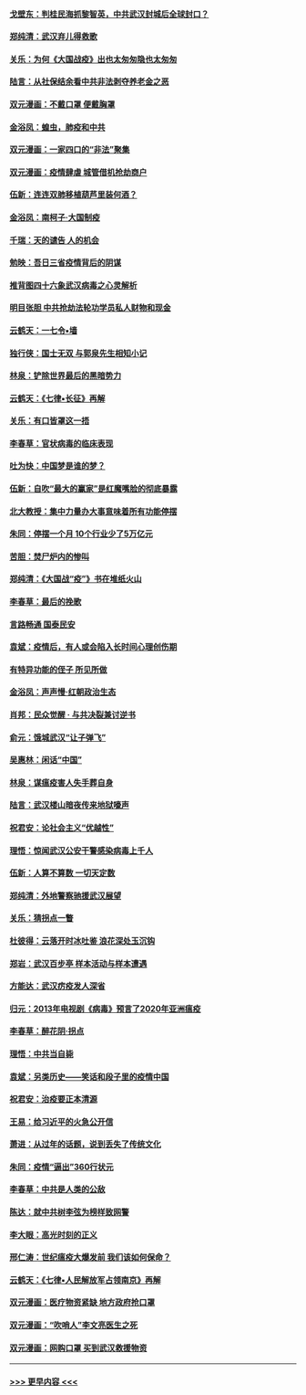 #### [戈壁东：判桂民海抓黎智英，中共武汉封城后全球封口？](../pages/nsc993/n11917982.md?t=03060702) 
#### [郑纯清：武汉弃儿得救歌](../pages/nsc993/n11917881.md?t=03060702) 
#### [关乐：为何《大国战疫》出也太匆匆隐也太匆匆](../pages/nsc993/n11917792.md?t=03060702) 
#### [陆言：从社保结余看中共非法剥夺养老金之恶](../pages/nsc993/n11917084.md?t=03060702) 
#### [双元漫画：不戴口罩 便戴胸罩](../pages/nsc993/n11916447.md?t=03060702) 
#### [金浴凤：蝗虫，肺疫和中共](../pages/nsc993/n11916904.md?t=03060702) 
#### [双元漫画：一家四口的“非法”聚集](../pages/nsc993/n11916378.md?t=03060702) 
#### [双元漫画：疫情肆虐 城管借机抢劫商户](../pages/nsc993/n11916310.md?t=03060702) 
#### [伍新：连连双肺移植葫芦里装何酒？](../pages/nsc993/n11913667.md?t=03060702) 
#### [金浴凤：南柯子·大国制疫](../pages/nsc993/n11913657.md?t=03060702) 
#### [千瑞：天的谴告  人的机会](../pages/nsc993/n11913309.md?t=03060702) 
#### [勉映：吾日三省疫情背后的阴谋](../pages/nsc993/n11913079.md?t=03060702) 
#### [推背图四十六象武汉病毒之心灵解析](../pages/nsc993/n11911761.md?t=03060702) 
#### [明目张胆 中共抢劫法轮功学员私人财物和现金](../pages/nsc993/n11910262.md?t=03060702) 
#### [云鹤天：一七令▪墙](../pages/nsc993/n11910627.md?t=03060702) 
#### [独行侠：国士无双 与郭泉先生相知小记](../pages/nsc993/n11910613.md?t=03060702) 
#### [林泉：铲除世界最后的黑暗势力](../pages/nsc993/n11909320.md?t=03060702) 
#### [云鹤天：《七律▪长征》再解](../pages/nsc993/n11909327.md?t=03060702) 
#### [关乐：有口皆罩这一捂](../pages/nsc993/n11908393.md?t=03060702) 
#### [李春草：官状病毒的临床表现](../pages/nsc993/n11908339.md?t=03060702) 
#### [吐为快：中国梦是谁的梦？](../pages/nsc993/n11906564.md?t=03060702) 
#### [伍新：自吹“最大的赢家”是红魔嘴脸的彻底暴露](../pages/nsc993/n11906407.md?t=03060702) 
#### [北大教授：集中力量办大事意味着所有功能停摆](../pages/nsc993/n11904800.md?t=03060702) 
#### [朱同：停摆一个月 10个行业少了5万亿元](../pages/nsc993/n11904498.md?t=03060702) 
#### [苦胆：焚尸炉内的惨叫](../pages/nsc993/n11904479.md?t=03060702) 
#### [郑纯清：《大国战“疫”》书在堆纸火山](../pages/nsc993/n11904450.md?t=03060702) 
#### [李春草：最后的挽歌](../pages/nsc993/n11904441.md?t=03060702) 
#### [言路畅通 国泰民安](../pages/nsc993/n11904222.md?t=03060702) 
#### [袁斌：疫情后，有人或会陷入长时间心理创伤期](../pages/nsc993/n11901514.md?t=03060702) 
#### [有特异功能的侄子 所见所做](../pages/nsc993/n11901154.md?t=03060702) 
#### [金浴凤：声声慢‧红朝政治生态](../pages/nsc993/n11899553.md?t=03060702) 
#### [肖邦：民众觉醒 · 与共决裂兼讨逆书](../pages/nsc993/n11898435.md?t=03060702) 
#### [俞元：饿城武汉“让子弹飞”](../pages/nsc993/n11898344.md?t=03060702) 
#### [吴惠林：闲话“中国”](../pages/nsc993/n11898182.md?t=03060702) 
#### [林泉：谋瘟疫害人失手葬自身](../pages/nsc993/n11897892.md?t=03060702) 
#### [陆言：武汉楼山暗夜传来地狱嚎声](../pages/nsc993/n11897033.md?t=03060702) 
#### [祝君安：论社会主义“优越性”](../pages/nsc993/n11897005.md?t=03060702) 
#### [理悟：惊闻武汉公安干警感染病毒上千人](../pages/nsc993/n11896947.md?t=03060702) 
#### [伍新：人算不算数 一切天定数](../pages/nsc993/n11893372.md?t=03060702) 
#### [郑纯清：外地警察驰援武汉展望](../pages/nsc993/n11893115.md?t=03060702) 
#### [关乐：猜拐点一瞥](../pages/nsc993/n11893020.md?t=03060702) 
#### [杜彼得：云落开时冰吐鉴 浪花深处玉沉钩](../pages/nsc993/n11892107.md?t=03060702) 
#### [郑岩：武汉百步亭 样本活动与样本遭遇](../pages/nsc993/n11892310.md?t=03060702) 
#### [方能达：武汉疠疫发人深省](../pages/nsc993/n11891376.md?t=03060702) 
#### [归元：2013年电视剧《病毒》预言了2020年亚洲瘟疫](../pages/nsc993/n11891126.md?t=03060702) 
#### [李春草：醉花阴·拐点](../pages/nsc993/n11890567.md?t=03060702) 
#### [理悟：中共当自毙](../pages/nsc993/n11890559.md?t=03060702) 
#### [袁斌：另类历史——笑话和段子里的疫情中国](../pages/nsc993/n11889243.md?t=03060702) 
#### [祝君安：治疫要正本清源](../pages/nsc993/n11889085.md?t=03060702) 
#### [王易：给习近平的火急公开信](../pages/nsc993/n11888225.md?t=03060702) 
#### [萧进：从过年的话题，说到丢失了传统文化](../pages/nsc993/n11887732.md?t=03060702) 
#### [朱同：疫情“逼出”360行状元](../pages/nsc993/n11887678.md?t=03060702) 
#### [李春草：中共是人类的公敌](../pages/nsc993/n11887656.md?t=03060702) 
#### [陈达：就中共树李弦为榜样致网警](../pages/nsc993/n11887625.md?t=03060702) 
#### [李大眼：高光时刻的正义](../pages/nsc993/n11887585.md?t=03060702) 
#### [邢仁涛：世纪瘟疫大爆发前 我们该如何保命？](../pages/nsc993/n11887535.md?t=03060702) 
#### [云鹤天：《七律▪人民解放军占领南京》再解](../pages/nsc993/n11887524.md?t=03060702) 
#### [双元漫画：医疗物资紧缺 地方政府抢口罩](../pages/nsc993/n11884744.md?t=03060702) 
#### [双元漫画：“吹哨人”李文亮医生之死](../pages/nsc993/n11884705.md?t=03060702) 
#### [双元漫画：网购口罩 买到武汉救援物资](../pages/nsc993/n11884670.md?t=03060702) 

----
#### [ >>> 更早内容 <<< ](../indexes/nsc993-earlier.md)

